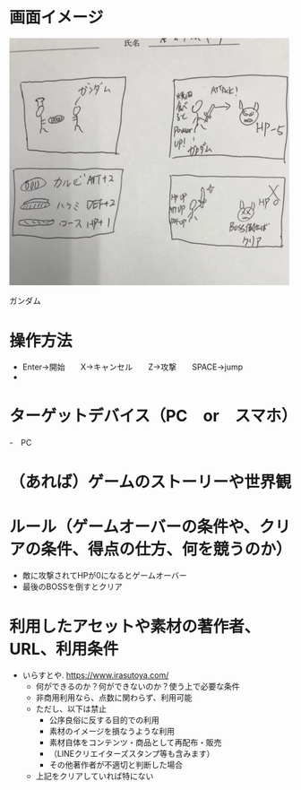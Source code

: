 # 画面イメージ

<img width="500px" height="auto" src="./0502_1.jpg">

ガンダム

# 操作方法
- Enter->開始　　X->キャンセル　　Z->攻撃　　SPACE->jump  
- 

# ターゲットデバイス（PC　or　スマホ）
-　PC

# （あれば）ゲームのストーリーや世界観


# ルール（ゲームオーバーの条件や、クリアの条件、得点の仕方、何を競うのか）
- 敵に攻撃されてHPが0になるとゲームオーバー
- 最後のBOSSを倒すとクリア

# 利用したアセットや素材の著作者、URL、利用条件
- いらすとや. https://www.irasutoya.com/
  - 何ができるのか？何ができないのか？使う上で必要な条件
  - 非商用利用なら、点数に関わらず、利用可能
  - ただし、以下は禁止
    - 公序良俗に反する目的での利用
    - 素材のイメージを損なうような利用
    - 素材自体をコンテンツ・商品として再配布・販売
    - （LINEクリエイターズスタンプ等も含みます）
    - その他著作者が不適切と判断した場合
  - 上記をクリアしていれば特にない

